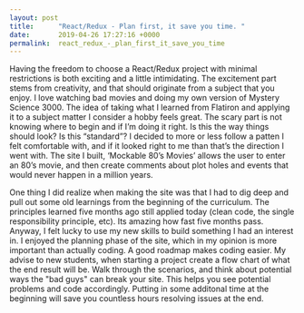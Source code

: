 ```yaml
---
layout: post
title:      "React/Redux - Plan first, it save you time. "
date:       2019-04-26 17:27:16 +0000
permalink:  react_redux_-_plan_first_it_save_you_time
---
```



Having the freedom to choose a React/Redux project with minimal restrictions is both exciting and a little intimidating. The excitement part stems from creativity, and that should originate from a subject that you enjoy. I love watching bad movies and doing my own version of Mystery Science 3000. The idea of taking what I learned from Flatiron and applying it to a subject matter I consider a hobby feels great. The scary part is not knowing where to begin and if I’m doing it right. Is this the way things should look? Is this “standard”? I decided to more or less follow a patten I felt comfortable with, and if it looked right to me than that’s the direction I went with. The site I built, ‘Mockable 80’s Movies’ allows the user to enter an 80’s movie, and then create comments about plot holes and events that would never happen in a million years. 

One thing I did realize when making the site was that I had to dig deep and pull out some old learnings from the beginning of the curriculum. The principles learned five months ago still applied today (clean code,  the single responsibility principle, etc). Its amazing how fast five months pass. Anyway, I felt lucky to use my new skills to build something I had an interest in. I enjoyed the planning phase of the site, which in my opinion is more important than actually coding. A good roadmap makes coding easier. My advise to new students, when starting a project create a flow chart of what the end result will be. Walk through the scenarios, and think about potential ways the "bad guys" can break your site. This helps you see potential problems and code accordingly. Putting in some additonal time at the beginning will save you countless hours resolving issues at the end. 
